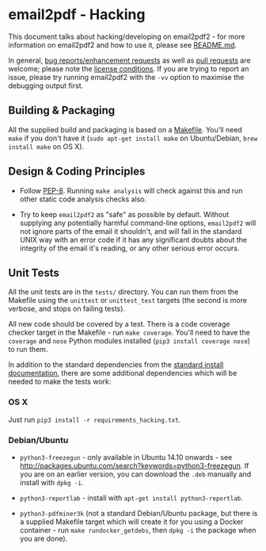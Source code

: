 # email2pdf - Hacking

This document talks about hacking/developing on email2pdf2 - for more
information on email2pdf2 and how to use it, please see
[README.md](https://github.com/pyscioffice/email2pdf2/blob/master/README.md).

In general, [bug reports/enhancement
requests](https://github.com/pyscioffice/email2pdf2/issues) as well as [pull
requests](https://github.com/pyscioffice/email2pdf2/pulls) are welcome;
please note the [license
conditions](https://github.com/pyscioffice/email2pdf2/blob/master/LICENSE.txt).
If you are trying to report an issue, please try running email2pdf2 with the
`-vv` option to maximise the debugging output first.

## Building & Packaging

All the supplied build and packaging is based on a
[Makefile](https://github.com/pyscioffice/email2pdf2/blob/master/Makefile).
You'll need `make` if you don't have it (`sudo apt-get install make` on
Ubuntu/Debian, `brew install make` on OS X).

## Design & Coding Principles

* Follow [PEP-8](https://www.python.org/dev/peps/pep-0008/). Running `make
  analysis` will check against this and run other static code analysis checks
  also.

* Try to keep `email2pdf2` as "safe" as possible by default. Without supplying
  any potentially harmful command-line options, `email2pdf2` will not ignore
  parts of the email it shouldn't, and will fail in the standard UNIX way with
  an error code if it has any significant doubts about the integrity of the
  email it's reading, or any other serious error occurs.

## Unit Tests

All the unit tests are in the `tests/` directory. You can run them from the
Makefile using the `unittest` or `unittest_test` targets (the second is more
verbose, and stops on failing tests).

All new code should be covered by a test. There is a code coverage checker
target in the Makefile - run `make coverage`. You'll need to have the
`coverage` and `nose` Python modules installed (`pip3 install coverage nose`)
to run them.

In addition to the standard dependencies from the [standard install
documentation](https://github.com/pyscioffice/email2pdf2/blob/master/README.md),
there are some additional dependencies which will be needed to make the tests
work:

### OS X

Just run `pip3 install -r requirements_hacking.txt`.

### Debian/Ubuntu

* `python3-freezegun` - only available in Ubuntu 14.10 onwards - see
  <http://packages.ubuntu.com/search?keywords=python3-freezegun>. If you are on
  an earlier version, you can download the `.deb` manually and install with
  `dpkg -i`.

* `python3-reportlab` - install with `apt-get install python3-reportlab`.

* `python3-pdfminer3k` (not a standard Debian/Ubuntu package, but there is a
  supplied Makefile target which will create it for you using a Docker
  container - run `make rundocker_getdebs`, then `dpkg -i` the package when
  you are done).
